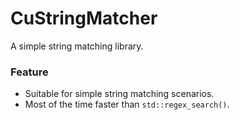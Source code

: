 # CuStringMatcher
A simple string matching library.  
### Feature
- Suitable for simple string matching scenarios.
- Most of the time faster than `std::regex_search()`.  
